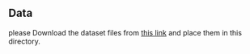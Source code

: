 ## Data

please Download the dataset files from [this link](https://jbox.sjtu.edu.cn/l/y1D7o2) and place them in this directory.

